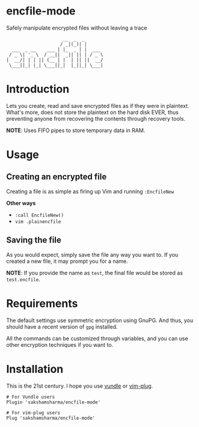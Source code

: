 # encfile-mode

Safely manipulate encrypted files without leaving a trace

```
                     __  _  _
                    / _|(_)| |
  ___  _ __    ___ | |_  _ | |  ___
 / _ \| '_ \  / __||  _|| || | / _ \
|  __/| | | || (__ | |  | || ||  __/
 \___||_| |_| \___||_|  |_||_| \___|
```

# Introduction

Lets you create, read and save encrypted files as if they were in plaintext.
What's more, does not store the plaintext on the hard disk EVER, thus preventing anyone from recovering the contents through recovery tools.

**NOTE**: Uses FIFO pipes to store temporary data in RAM.

# Usage
## Creating an encrypted file
Creating a file is as simple as firing up Vim and running `:EncfileNew`

**Other ways**
* `:call EncfileNew()`
* `vim .plainencfile`

## Saving the file
As you would expect, simply save the file any way you want to. If you created a new file, it may prompt you for a name.

**NOTE**: If you provide the name as `test`, the final file would be stored as `test.encfile`.

# Requirements
The default settings use symmetric encryption using GnuPG. And thus, you should have a recent version of `gpg` installed.

All the commands can be customized through variables, and you can use other encryption techniques if you want to.

# Installation
This is the 21st century. I hope you use [vundle](https://github.com/VundleVim/Vundle.vim) or [vim-plug](https://github.com/junegunn/vim-plug).

```
# For Vundle users
Plugin 'sakshamsharma/encfile-mode'

# For vim-plug users
Plug 'sakshamsharma/encfile-mode'
```
